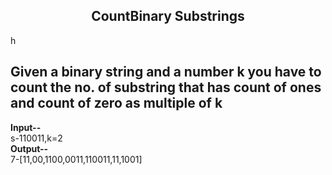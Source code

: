 
<div align="center">
<h2>CountBinary Substrings </h2>
</div>

<!-- Markdown -->
h

## Given a binary string and a number k  you have to count the no. of substring that has count of ones and count of zero as multiple of k 

<b>Input--<br></b>
s-110011,k=2<br>
<b>Output--<br></b>
7-[11,00,1100,0011,110011,11,1001]
